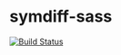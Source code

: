 # symdiff-sass

[![Build Status](http://img.shields.io/travis/symdiff/symdiff-sass.svg)](https://travis-ci.org/symdiff/symdiff-sass)
